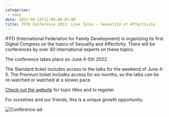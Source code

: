 ```yaml
---
categories:
 - news
date: 2022-04-14T12:00:00-05:00
title: IFFD Conference 2022: Love Talks - Sexualité et Affectivité
---
```


IFFD (International Federation for Family Development) is organizing its first Digital Congress on the topics of Sexuality and Affectivity. There will be conferences by over 40 international experts on these topics.

The conference takes place on June 4-5th 2022.

The Standard ticket includes access to the talks for the weekend of June 4-5. The Premium ticket includes access for six months, so the talks can be re-watched or watched at a slower pace.

<a href="https://love-talks-sexuality-and-affectivity-en.heysummit.com/">Check out the website</a> for topic titles and to register.

For ourselves and our friends, this is a unique growth opportunity.

<!--more-->

![Conference-ad](/images/posts/love-talks.jpg)
